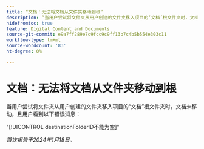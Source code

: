 ```yaml
---
title: “文档：无法将文档从文件夹移动到根”
description: “当用户尝试将文件夹从用户创建的文件夹移入项目的‘文档’根文件夹时，文档未移动，且用户看到错误消息。”
hidefromtoc: true
feature: Digital Content and Documents
source-git-commit: e9a7ff289e7c9fcc9c9ff13b7c4b5b554e303c11
workflow-type: tm+mt
source-wordcount: '83'
ht-degree: 0%

---
```



# 文档：无法将文档从文件夹移动到根

当用户尝试将文件夹从用户创建的文件夹移入项目的“文档”根文件夹时，文档未移动，且用户看到以下错误消息：

&quot;[!UICONTROL destinationFolderlD不能为空]&quot;

_首次报告于2024年1月18日。_
